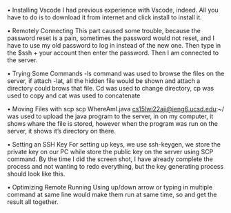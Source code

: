 • Installing Vscode I had previous experience with Vscode, indeed. All you have to do is to download it from internet and click install to install it.

• Remotely Connecting This part caused some trouble, because the password reset is a pain, sometimes the password would not reset, and I have to use my old password to log in instead of the new one. Then type in the $ssh + your account then enter the password. Then I am connected to the server.

• Trying Some Commands -ls command was used to browse the files on the server, if attach -lat, all the hidden file would be shown and attach a directory could brows that file. Cd was used to change directory, cp was used to copy and cat was used to concatenate

• Moving Files with scp scp WhereAmI.java cs15lwi22aji@ieng6.ucsd.edu:~/ was used to upload the java program to the server, in on my computer, it shows whare the file is stored, however when the program was run on the server, it shows it’s directory on there.

• Setting an SSH Key For setting up keys, we use ssh-keygen, we store the private key on our PC while store the public key on the server using SCP command. By the time I did the screen shot, I have already complete the process and not wanting to redo everything, but the key generating process should look like this.

• Optimizing Remote Running Using up/down arrow or typing in multiple command at same line would make them run at same time, so and get the result all together.
